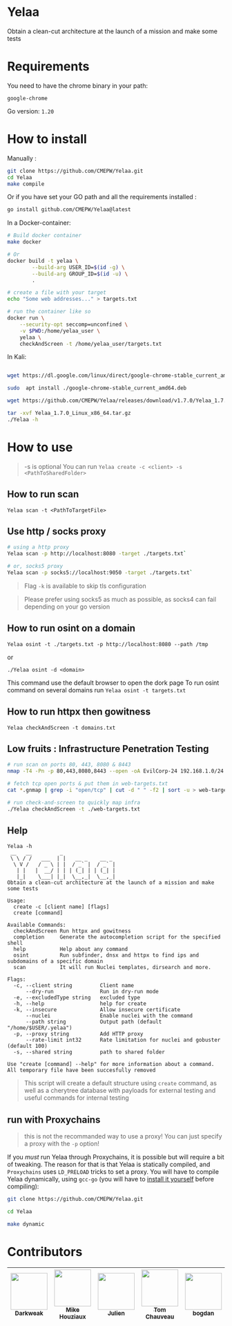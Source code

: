 # Yelaa

Obtain a clean-cut architecture at the launch of a mission and make some tests

# Requirements

You need to have the chrome binary in your path:
```
google-chrome
```

Go version: `1.20`

# How to install

Manually :
```bash
git clone https://github.com/CMEPW/Yelaa.git
cd Yelaa
make compile
```

Or if you have set your GO path and all the requirements installed :
```bash
go install github.com/CMEPW/Yelaa@latest
```

In a Docker-container:
```bash
# Build docker container
make docker

# Or
docker build -t yelaa \
		--build-arg USER_ID=$(id -g) \
		--build-arg GROUP_ID=$(id -u) \
		.

# create a file with your target
echo "Some web addresses..." > targets.txt

# run the container like so
docker run \
    --security-opt seccomp=unconfined \
    -v $PWD:/home/yelaa_user \
    yelaa \
    checkAndScreen -t /home/yelaa_user/targets.txt
```

In Kali:
```bash

wget https://dl.google.com/linux/direct/google-chrome-stable_current_amd64.deb

sudo  apt install ./google-chrome-stable_current_amd64.deb

wget https://github.com/CMEPW/Yelaa/releases/download/v1.7.0/Yelaa_1.7.0_Linux_x86_64.tar.gz

tar -xvf Yelaa_1.7.0_Linux_x86_64.tar.gz
./Yelaa -h
```

# How to use
>-s is optional
You can run `Yelaa create -c <client> -s <PathToSharedFolder>`

## How to run scan

`Yelaa scan -t <PathToTargetFile>`

## Use http / socks proxy

```bash
# using a http proxy
Yelaa scan -p http://localhost:8080 -target ./targets.txt`

# or, socks5 proxy
Yelaa scan -p socks5://localhost:9050 -target ./targets.txt`
```

>Flag `-k` is available to skip tls configuration

>Please prefer using socks5 as much as possible, as socks4 can fail depending on your go version

## How to run osint on a domain

`Yelaa osint -t ./targets.txt -p http://localhost:8080 --path /tmp`

or

`./Yelaa osint -d <domain>`

This command use the default browser to open the dork page
To run osint command on several domains run `Yelaa osint -t targets.txt`

## How to run httpx then gowitness

`Yelaa checkAndScreen -t domains.txt`

## Low fruits : Infrastructure Penetration Testing

```bash
# run scan on ports 80, 443, 8080 & 8443
nmap -T4 -Pn -p 80,443,8080,8443 --open -oA EvilCorp-24 192.168.1.0/24

# fetch tcp open ports & put them in web-targets.txt
cat *.gnmap | grep -i "open/tcp" | cut -d " " -f2 | sort -u > web-targets.txt

# run check-and-screen to quickly map infra
./Yelaa checkAndScreen -t ./web-targets.txt
```

## Help

```
Yelaa -h
 __   __         _
 \ \ / /   ___  | |   __ _    __ _
  \ V /   / _ \ | |  / _` |  / _` |
   | |   |  __/ | | | (_| | | (_| |
   |_|    \___| |_|  \__,_|  \__,_|
Obtain a clean-cut architecture at the launch of a mission and make some tests

Usage:
  create -c [client name] [flags]
  create [command]

Available Commands:
  checkAndScreen Run httpx and gowitness
  completion     Generate the autocompletion script for the specified shell
  help           Help about any command
  osint          Run subfinder, dnsx and httpx to find ips and subdomains of a specific domain
  scan           It will run Nuclei templates, dirsearch and more.

Flags:
  -c, --client string         Client name
      --dry-run               Run in dry-run mode
  -e, --excludedType string   excluded type
  -h, --help                  help for create
  -k, --insecure              Allow insecure certificate
      --nuclei                Enable nuclei with the command
      --path string           Output path (default "/home/$USER/.yelaa")
  -p, --proxy string          Add HTTP proxy
      --rate-limit int32      Rate limitation for nuclei and gobuster (default 100)
  -s, --shared string         path to shared folder

Use "create [command] --help" for more information about a command.
All temporary file have been succesfully removed
```

> This script will create a default structure using `create` command, as well as a cherytree database with payloads for external testing and useful commands for internal testing

## run with Proxychains

> this is not the recommanded way to use a proxy! You can just specify a proxy with the `-p` option!

If you *must* run Yelaa through Proxychains, it is possible but will require a bit of tweaking.
The reason for that is that Yelaa is statically compiled, and `Proxychains` uses `LD_PRELOAD` tricks to set a proxy.
You will have to compile Yelaa dynamically, using `gcc-go` (you will have to [install it yourself](https://go.dev/doc/install/gccgo) before compiling):

```bash
git clone https://github.com/CMEPW/Yelaa.git

cd Yelaa

make dynamic
```

# Contributors

| [<img src="https://github.com/darkweak.png?size=85" width=85><br><sub>Darkweak</sub>](https://github.com/darkweak) | [<img src="https://github.com/jenaye.png?size=85" width=85><br><sub>Mike Houziaux</sub>](https://github.com/jenaye) | [<img src="https://github.com/jarrault.png?size=85" width=85><br><sub>Julien</sub>](https://github.com/jarrault) | [<img src="https://github.com/TomChv.png?size=85" width=85><br><sub>Tom Chauveau</sub>](https://github.com/TomChv) | [<img src="https://github.com/bogdzn.png?size=85" width=85><br><sub>bogdan</sub>](https://github.com/bogdzn)| [<img src="h[ttps://github.com/bogdzn](https://github.com/VidsSkids.png?size=85" width=85><br><sub>VidsSkids</sub>]([https://github.com/bogdzn](https://github.com/VidsSkids))
| :---: | :---: | :---: | :---: | :---: | :---: |
